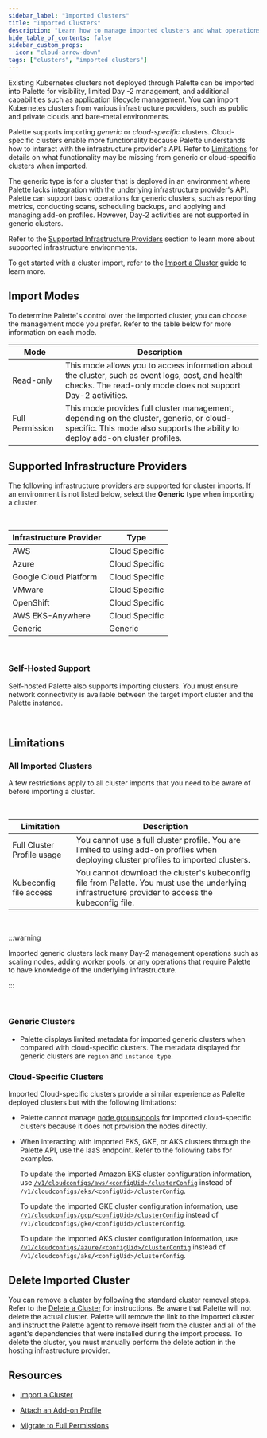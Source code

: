 ```yaml
---
sidebar_label: "Imported Clusters"
title: "Imported Clusters"
description: "Learn how to manage imported clusters and what operations are supported with Palette."
hide_table_of_contents: false
sidebar_custom_props:
  icon: "cloud-arrow-down"
tags: ["clusters", "imported clusters"]
---
```


Existing Kubernetes clusters not deployed through Palette can be imported into Palette for visibility, limited Day -2
management, and additional capabilities such as application lifecycle management. You can import Kubernetes clusters
from various infrastructure providers, such as public and private clouds and bare-metal environments.

Palette supports importing _generic_ or _cloud-specific_ clusters. Cloud-specific clusters enable more functionality
because Palette understands how to interact with the infrastructure provider's API. Refer to [Limitations](#limitations)
for details on what functionality may be missing from generic or cloud-specific clusters when imported.

The generic type is for a cluster that is deployed in an environment where Palette lacks integration with the underlying
infrastructure provider's API. Palette can support basic operations for generic clusters, such as reporting metrics,
conducting scans, scheduling backups, and applying and managing add-on profiles. However, Day-2 activities are not
supported in generic clusters.

Refer to the [Supported Infrastructure Providers](imported-clusters.md#supported-infrastructure-providers) section to
learn more about supported infrastructure environments.

To get started with a cluster import, refer to the [Import a Cluster](cluster-import.md) guide to learn more.

## Import Modes

To determine Palette's control over the imported cluster, you can choose the management mode you prefer. Refer to the
table below for more information on each mode.

| Mode            | Description                                                                                                                                                              |
| --------------- | ------------------------------------------------------------------------------------------------------------------------------------------------------------------------ |
| Read-only       | This mode allows you to access information about the cluster, such as event logs, cost, and health checks. The read-only mode does not support Day-2 activities.         |
| Full Permission | This mode provides full cluster management, depending on the cluster, generic, or cloud-specific. This mode also supports the ability to deploy add-on cluster profiles. |

## Supported Infrastructure Providers

The following infrastructure providers are supported for cluster imports. If an environment is not listed below, select
the **Generic** type when importing a cluster.

<br />

| Infrastructure Provider | Type           |
| ----------------------- | -------------- |
| AWS                     | Cloud Specific |
| Azure                   | Cloud Specific |
| Google Cloud Platform   | Cloud Specific |
| VMware                  | Cloud Specific |
| OpenShift               | Cloud Specific |
| AWS EKS-Anywhere        | Cloud Specific |
| Generic                 | Generic        |

<br />

### Self-Hosted Support

Self-hosted Palette also supports importing clusters. You must ensure network connectivity is available between the
target import cluster and the Palette instance.

<br />

## Limitations

### All Imported Clusters

A few restrictions apply to all cluster imports that you need to be aware of before importing a cluster.

<br />

| Limitation                 | Description                                                                                                                                        |
| -------------------------- | -------------------------------------------------------------------------------------------------------------------------------------------------- |
| Full Cluster Profile usage | You cannot use a full cluster profile. You are limited to using add-on profiles when deploying cluster profiles to imported clusters.              |
| Kubeconfig file access     | You cannot download the cluster's kubeconfig file from Palette. You must use the underlying infrastructure provider to access the kubeconfig file. |

<br />

:::warning

Imported generic clusters lack many Day-2 management operations such as scaling nodes, adding worker pools, or any
operations that require Palette to have knowledge of the underlying infrastructure.

:::

<br />

### Generic Clusters

- Palette displays limited metadata for imported generic clusters when compared with cloud-specific clusters. The
  metadata displayed for generic clusters are `region` and `instance type`.

### Cloud-Specific Clusters

Imported Cloud-specific clusters provide a similar experience as Palette deployed clusters but with the following
limitations:

- Palette cannot manage [node groups/pools](../cluster-management/node-pool.md) for imported cloud-specific clusters
  because it does not provision the nodes directly.

- When interacting with imported EKS, GKE, or AKS clusters through the Palette API, use the IaaS endpoint. Refer to the
  following tabs for examples.

  <Tabs>

  <TabItem value="Amazon EKS Example">

  To update the imported Amazon EKS cluster configuration information, use
  [`/v1/cloudconfigs/aws/<configUid>/clusterConfig`](/api/v1/v-1-cloud-configs-aws-uid-cluster-config/) instead of
  `/v1/cloudconfigs/eks/<configUid>/clusterConfig`.

  </TabItem>

  <TabItem value="GKE Example">

  To update the imported GKE cluster configuration information, use
  [`/v1/cloudconfigs/gcp/<configUid>/clusterConfig`](/api/v1/v-1-cloud-configs-gcp-uid-cluster-config/) instead of
  `/v1/cloudconfigs/gke/<configUid>/clusterConfig`.

  </TabItem>

  <TabItem value="AKS Example">

  To update the imported AKS cluster configuration information, use
  [`/v1/cloudconfigs/azure/<configUid>/clusterConfig`](/api/v1/v-1-cloud-configs-azure-uid-cluster-config/) instead of
  `/v1/cloudconfigs/aks/<configUid>/clusterConfig`.

  </TabItem>

  </Tabs>

## Delete Imported Cluster

You can remove a cluster by following the standard cluster removal steps. Refer to the
[Delete a Cluster](../cluster-management/remove-clusters.md) for instructions. Be aware that Palette will not delete the
actual cluster. Palette will remove the link to the imported cluster and instruct the Palette agent to remove itself
from the cluster and all of the agent's dependencies that were installed during the import process. To delete the
cluster, you must manually perform the delete action in the hosting infrastructure provider.

## Resources

- [Import a Cluster](cluster-import.md)

- [Attach an Add-on Profile](attach-add-on-profile.md)

- [Migrate to Full Permissions](migrate-full-permissions.md)

